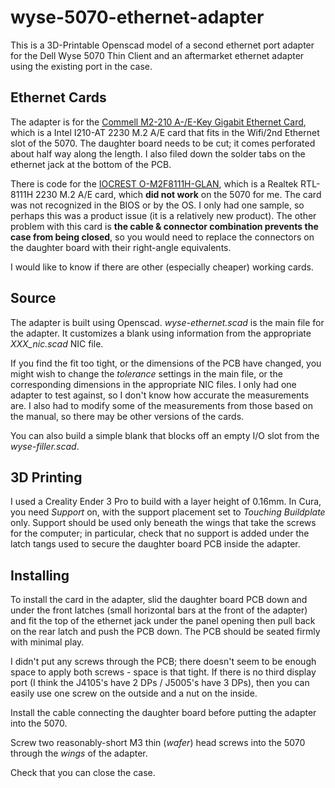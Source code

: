 # wyse-5070-ethernet-adapter
This is a 3D-Printable Openscad model of a second ethernet port adapter for the Dell Wyse 5070
Thin Client and an aftermarket ethernet adapter using the existing port in the case.

## Ethernet Cards

The adapter is for the [Commell M2-210 A-/E-Key Gigabit Ethernet Card](http://www.commell.com.tw/Product/Peripheral/M.2%20%28NGFF%29%20card/M2-210.htm), which
is a Intel I210-AT 2230 M.2 A/E card that fits in the Wifi/2nd Ethernet slot of the 5070. The daughter board needs to be cut; it comes perforated about
half way along the length. I also filed down the solder tabs on the ethernet jack at the bottom of the PCB.

There is code for the [IOCREST O-M2F8111H-GLAN](http://www.iocrest.com/index.php?id=2178), which is a Realtek RTL-8111H 2230 M.2 A/E card, which
**did not work** on the 5070 for me. The card was not recognized in the BIOS or by the OS. I only had one sample, so perhaps this was
a product issue (it is a relatively new product). The other problem with this card is
**the cable & connector combination prevents the case from being closed**, so you would need to replace the connectors on
the daughter board with their right-angle equivalents.

I would like to know if there are other (especially cheaper) working cards.

## Source

The adapter is built using Openscad. _wyse-ethernet.scad_ is the main file for the
adapter. It customizes a blank using information from the appropriate
_XXX_nic.scad_ NIC file.

If you find the fit too tight, or the dimensions of the PCB have changed, you
might wish to change the _tolerance_ settings in the main file, or the corresponding dimensions in
the appropriate NIC files. I only had one adapter to test against, so I don't know how
accurate the measurements are. I also had to modify some of the measurements from those
based on the manual, so there may be other versions of the cards.

You can also build a simple blank that blocks off an empty I/O slot from the _wyse-filler.scad_.

## 3D Printing

I used a Creality Ender 3 Pro to build with a layer height of 0.16mm. In Cura, you need _Support_ on, with the support placement
set to _Touching Buildplate_ only. Support should be used only beneath the wings that take the screws for the computer; in particular, check that
no support is added under the latch tangs used to secure the daughter board PCB inside the adapter.

## Installing

To install the card in the adapter, slid the daughter board PCB down and under the front latches (small horizontal bars at the front of the
adapter) and fit the top of the ethernet jack under the panel opening then pull back on the rear latch and push the PCB down. The
PCB should be seated firmly with minimal play.

I didn't put any screws through the PCB; there doesn't seem to be enough space to apply both screws - space is that
tight. If there is no third display port (I think the J4105's have 2 DPs / J5005's have 3 DPs), then you can easily use one screw on
the outside and a nut on the inside. 

Install the cable connecting the daughter board before putting the adapter into the 5070.

Screw two reasonably-short M3 thin (_wafer_) head screws into the 5070 through the _wings_ of the adapter.

Check that you can close the case.
